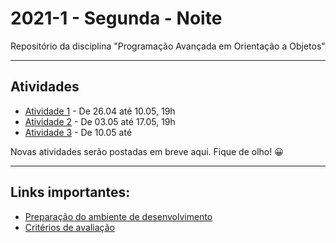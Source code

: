 # 2021-1 - Segunda - Noite


Repositório da disciplina "Programação Avançada em Orientação a Objetos"

***

## Atividades

 - [Atividade 1](https://forms.gle/LibywUEQ4bLVAS4N7) - De 26.04 até 10.05, 19h
 - [Atividade 2](https://forms.gle/J3HwtMaaYYFQmSqM8) - De 03.05 até 17.05, 19h
 - [Atividade 3](https://forms.gle/jc2mdi5TEReR9qePA) - De 10.05 até


Novas atividades serão postadas em breve aqui. Fique de olho! 😀


***


## Links importantes:


 - [Preparação do ambiente de desenvolvimento](https://github.com/traue/2021-1_segunda_noite/wiki/Prepara%C3%A7%C3%A3o-do-Ambiente-de-desenvolvimento)
 - [Critérios de avaliação](https://github.com/traue/2021-1_segunda_noite/wiki/Crit%C3%A9rios-de-avalia%C3%A7%C3%A3o)
